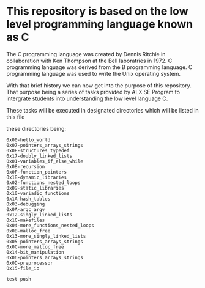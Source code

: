 # This repository is based on the low level programming language known as C

The C programming language was created by Dennis Ritchie in collaboration with Ken Thompson at the Bell laboratries in 1972. C programming language was derived from the B programming language. C programming language was used to write the Unix operating system.

With that brief history we can now get into the purpose of this repository. That purpose being a series of tasks provided by ALX SE Program to intergrate students into understanding the low level language C.

These tasks will be executed in designated directories which will be listed in this file

these directories being:
	
	0x00-hello_world                  
	0x07-pointers_arrays_strings  
	0x0E-structures_typedef        
	0x17-doubly_linked_lists
	0x01-variables_if_else_while      
	0x08-recursion                
	0x0F-function_pointers         
	0x18-dynamic_libraries
	0x02-functions_nested_loops       
	0x09-static_libraries         
	0x10-variadic_functions        
	0x1A-hash_tables
	0x03-debugging                    
	0x0A-argc_argv                
	0x12-singly_linked_lists       
	0x1C-makefiles
	0x04-more_functions_nested_loops  
	0x0B-malloc_free              
	0x13-more_singly_linked_lists  
	0x05-pointers_arrays_strings      
	0x0C-more_malloc_free         
	0x14-bit_manipulation
	0x06-pointers_arrays_strings      
	0x0D-preprocessor             
	0x15-file_io

	test push